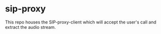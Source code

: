 # sip-proxy
This repo houses the SIP-proxy-client which will accept the user's call and extract the audio stream.
